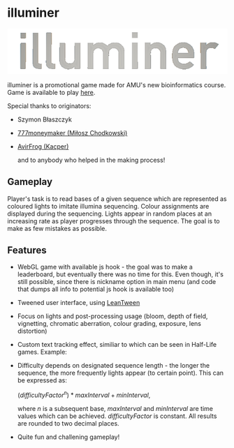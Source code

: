 # illuminer

![illuminer-logo](https://github.com/phenolophthaleinum/illuminerUnity2019.4.9/blob/main/illuminer-logo.png)

illuminer is a promotional game made for AMU's new bioinformatics course. Game is available to play [here](none). 

Special thanks to originators:

- Szymon Błaszczyk

- [777moneymaker (Miłosz Chodkowski)](https://github.com/777moneymaker)

- [AvirFrog (Kacper)](https://github.com/AvirFrog)
  
  and to anybody who helped in the making process!

## Gameplay

Player's task is to read bases of a given sequence which are represented as coloured lights to imitate illumina sequencing. Colour assignments are displayed during the sequencing. Lights appear in random places at an increasing rate as player progresses through the sequence. The goal is to make as few mistakes as possible.

<gif gameplay>

## Features

- WebGL game with available js hook - the goal was to make a leaderboard, but eventually there was no time for this. Even though, it's still possible, since there is nickname option in main menu (and code that dumps all info to potential js hook is available too)

- Tweened user interface, using [LeanTween](https://assetstore.unity.com/packages/tools/animation/leantween-3595)

- Focus on lights and post-processing usage (bloom, depth of field, vignetting, chromatic aberration, colour grading, exposure, lens distortion)

- Custom text tracking effect, similiar to which can be seen in Half-Life games. Example:
  
  <gif tracking>

- Difficulty depends on designated sequence length - the longer the sequence, the more frequently lights appear (to certain point). This can be expressed as:
  
  $(difficultyFactor^n) * maxInterval + minInterval$,
  
  where $n$ is a subsequent base, $maxInterval$ and $minInterval$ are time values which can be achieved. $difficultyFactor$ is constant. All results are rounded to two decimal places.

- Quite fun and challening gameplay!
